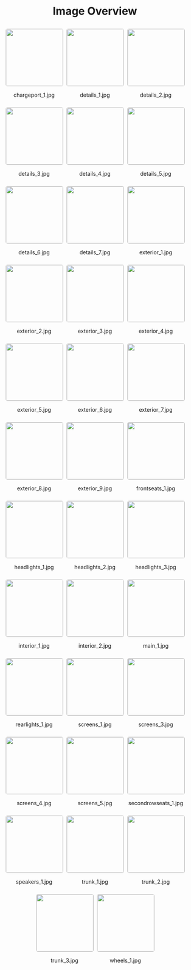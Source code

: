<style>
    .image-gallery {
        display: flex;
        flex-wrap: wrap;
        gap: 10px;
        justify-content: center;
        padding: 10px;
    }
    .image-gallery img {
        width: 150px;
        height: auto;
        border: 1px solid #ddd;
        border-radius: 5px;
    }
    .image-gallery div {
        flex: 1 1 calc(33.333% - 20px); /* Three images per row on large screens */
        max-width: 150px;
        text-align: center;
    }
    @media (max-width: 768px) {
        .image-gallery div {
            flex: 1 1 calc(50% - 20px); /* Two images per row on medium screens */
        }
    }
    @media (max-width: 480px) {
        .image-gallery div {
            flex: 1 1 100%; /* One image per row on small screens */
        }
    }
</style>
<h1 style ="text-align: center;"> Image Overview </h1> <div class="image-gallery">
<div>
<img src="https://media.evkx.net/multimedia/models/alpine/a290/a290_gt/chargeport_1_st.jpg">
<p>chargeport_1.jpg</p>
</div>
<div>
<img src="https://media.evkx.net/multimedia/models/alpine/a290/a290_gt/details_1_st.jpg">
<p>details_1.jpg</p>
</div>
<div>
<img src="https://media.evkx.net/multimedia/models/alpine/a290/a290_gt/details_2_st.jpg">
<p>details_2.jpg</p>
</div>
<div>
<img src="https://media.evkx.net/multimedia/models/alpine/a290/a290_gt/details_3_st.jpg">
<p>details_3.jpg</p>
</div>
<div>
<img src="https://media.evkx.net/multimedia/models/alpine/a290/a290_gt/details_4_st.jpg">
<p>details_4.jpg</p>
</div>
<div>
<img src="https://media.evkx.net/multimedia/models/alpine/a290/a290_gt/details_5_st.jpg">
<p>details_5.jpg</p>
</div>
<div>
<img src="https://media.evkx.net/multimedia/models/alpine/a290/a290_gt/details_6_st.jpg">
<p>details_6.jpg</p>
</div>
<div>
<img src="https://media.evkx.net/multimedia/models/alpine/a290/a290_gt/details_7_st.jpg">
<p>details_7.jpg</p>
</div>
<div>
<img src="https://media.evkx.net/multimedia/models/alpine/a290/a290_gt/exterior_1_st.jpg">
<p>exterior_1.jpg</p>
</div>
<div>
<img src="https://media.evkx.net/multimedia/models/alpine/a290/a290_gt/exterior_2_st.jpg">
<p>exterior_2.jpg</p>
</div>
<div>
<img src="https://media.evkx.net/multimedia/models/alpine/a290/a290_gt/exterior_3_st.jpg">
<p>exterior_3.jpg</p>
</div>
<div>
<img src="https://media.evkx.net/multimedia/models/alpine/a290/a290_gt/exterior_4_st.jpg">
<p>exterior_4.jpg</p>
</div>
<div>
<img src="https://media.evkx.net/multimedia/models/alpine/a290/a290_gt/exterior_5_st.jpg">
<p>exterior_5.jpg</p>
</div>
<div>
<img src="https://media.evkx.net/multimedia/models/alpine/a290/a290_gt/exterior_6_st.jpg">
<p>exterior_6.jpg</p>
</div>
<div>
<img src="https://media.evkx.net/multimedia/models/alpine/a290/a290_gt/exterior_7_st.jpg">
<p>exterior_7.jpg</p>
</div>
<div>
<img src="https://media.evkx.net/multimedia/models/alpine/a290/a290_gt/exterior_8_st.jpg">
<p>exterior_8.jpg</p>
</div>
<div>
<img src="https://media.evkx.net/multimedia/models/alpine/a290/a290_gt/exterior_9_st.jpg">
<p>exterior_9.jpg</p>
</div>
<div>
<img src="https://media.evkx.net/multimedia/models/alpine/a290/a290_gt/frontseats_1_st.jpg">
<p>frontseats_1.jpg</p>
</div>
<div>
<img src="https://media.evkx.net/multimedia/models/alpine/a290/a290_gt/headlights_1_st.jpg">
<p>headlights_1.jpg</p>
</div>
<div>
<img src="https://media.evkx.net/multimedia/models/alpine/a290/a290_gt/headlights_2_st.jpg">
<p>headlights_2.jpg</p>
</div>
<div>
<img src="https://media.evkx.net/multimedia/models/alpine/a290/a290_gt/headlights_3_st.jpg">
<p>headlights_3.jpg</p>
</div>
<div>
<img src="https://media.evkx.net/multimedia/models/alpine/a290/a290_gt/interior_1_st.jpg">
<p>interior_1.jpg</p>
</div>
<div>
<img src="https://media.evkx.net/multimedia/models/alpine/a290/a290_gt/interior_2_st.jpg">
<p>interior_2.jpg</p>
</div>
<div>
<img src="https://media.evkx.net/multimedia/models/alpine/a290/a290_gt/main_1_st.jpg">
<p>main_1.jpg</p>
</div>
<div>
<img src="https://media.evkx.net/multimedia/models/alpine/a290/a290_gt/rearlights_1_st.jpg">
<p>rearlights_1.jpg</p>
</div>
<div>
<img src="https://media.evkx.net/multimedia/models/alpine/a290/a290_gt/screens_1_st.jpg">
<p>screens_1.jpg</p>
</div>
<div>
<img src="https://media.evkx.net/multimedia/models/alpine/a290/a290_gt/screens_3_st.jpg">
<p>screens_3.jpg</p>
</div>
<div>
<img src="https://media.evkx.net/multimedia/models/alpine/a290/a290_gt/screens_4_st.jpg">
<p>screens_4.jpg</p>
</div>
<div>
<img src="https://media.evkx.net/multimedia/models/alpine/a290/a290_gt/screens_5_st.jpg">
<p>screens_5.jpg</p>
</div>
<div>
<img src="https://media.evkx.net/multimedia/models/alpine/a290/a290_gt/secondrowseats_1_st.jpg">
<p>secondrowseats_1.jpg</p>
</div>
<div>
<img src="https://media.evkx.net/multimedia/models/alpine/a290/a290_gt/speakers_1_st.jpg">
<p>speakers_1.jpg</p>
</div>
<div>
<img src="https://media.evkx.net/multimedia/models/alpine/a290/a290_gt/trunk_1_st.jpg">
<p>trunk_1.jpg</p>
</div>
<div>
<img src="https://media.evkx.net/multimedia/models/alpine/a290/a290_gt/trunk_2_st.jpg">
<p>trunk_2.jpg</p>
</div>
<div>
<img src="https://media.evkx.net/multimedia/models/alpine/a290/a290_gt/trunk_3_st.jpg">
<p>trunk_3.jpg</p>
</div>
<div>
<img src="https://media.evkx.net/multimedia/models/alpine/a290/a290_gt/wheels_1_st.jpg">
<p>wheels_1.jpg</p>
</div>
</div>
